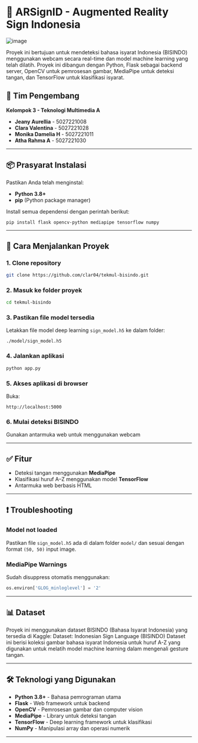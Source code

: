 # 🧠 ARSignID - Augmented Reality Sign Indonesia
![image](https://github.com/user-attachments/assets/88dbc136-88e0-4116-be46-a9e198be8bff)

Proyek ini bertujuan untuk mendeteksi bahasa isyarat Indonesia (BISINDO) menggunakan webcam secara real-time dan model machine learning yang telah dilatih. Proyek ini dibangun dengan Python, Flask sebagai backend server, OpenCV untuk pemrosesan gambar, MediaPipe untuk deteksi tangan, dan TensorFlow untuk klasifikasi isyarat.

## 👥 Tim Pengembang

**Kelompok 3 - Teknologi Multimedia A**

- **Jeany Aurellia** - 5027221008
- **Clara Valentina** - 5027221028  
- **Monika Damelia H** - 5027221011
- **Atha Rahma A** - 5027221030

---

## 📦 Prasyarat Instalasi

Pastikan Anda telah menginstal:

- **Python 3.8+**  
- **pip** (Python package manager)

Install semua dependensi dengan perintah berikut:

```bash
pip install flask opencv-python mediapipe tensorflow numpy
```

---

## 🚀 Cara Menjalankan Proyek

### 1. Clone repository

```bash
git clone https://github.com/clar04/tekmul-bisindo.git
```

### 2. Masuk ke folder proyek

```bash
cd tekmul-bisindo
```

### 3. Pastikan file model tersedia

Letakkan file model deep learning `sign_model.h5` ke dalam folder:

```
./model/sign_model.h5
```

### 4. Jalankan aplikasi

```bash
python app.py
```

### 5. Akses aplikasi di browser

Buka:

```
http://localhost:5000
```

### 6. Mulai deteksi BISINDO

Gunakan antarmuka web untuk  menggunakan webcam 

---

## ✅ Fitur

- Deteksi tangan menggunakan **MediaPipe**
- Klasifikasi huruf A–Z menggunakan model **TensorFlow**
- Antarmuka web berbasis HTML

---

## ❗ Troubleshooting

### Model not loaded
Pastikan file `sign_model.h5` ada di dalam folder `model/` dan sesuai dengan format `(50, 50)` input image.

### MediaPipe Warnings
Sudah disuppress otomatis menggunakan:

```python
os.environ['GLOG_minloglevel'] = '2'
```

---

## 📊 Dataset
Proyek ini menggunakan dataset BISINDO (Bahasa Isyarat Indonesia) yang tersedia di Kaggle:
Dataset: Indonesian Sign Language (BISINDO)
Dataset ini berisi koleksi gambar bahasa isyarat Indonesia untuk huruf A-Z yang digunakan untuk melatih model machine learning dalam mengenali gesture tangan.

---

## 🛠️ Teknologi yang Digunakan

- **Python 3.8+** - Bahasa pemrograman utama
- **Flask** - Web framework untuk backend
- **OpenCV** - Pemrosesan gambar dan computer vision
- **MediaPipe** - Library untuk deteksi tangan
- **TensorFlow** - Deep learning framework untuk klasifikasi
- **NumPy** - Manipulasi array dan operasi numerik

---


